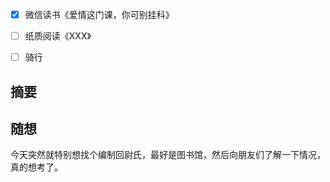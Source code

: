 - [x] 微信读书《爱情这门课，你可别挂科》
- [ ] 纸质阅读《XXX》
- [ ] 骑行


## 摘要


## 随想
今天突然就特别想找个编制回尉氏，最好是图书馆，然后向朋友们了解一下情况，真的想考了。